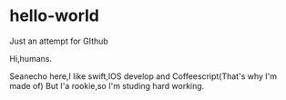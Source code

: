 # hello-world
Just an attempt for GIthub

Hi,humans.

Seanecho here,I like swift,IOS develop and Coffeescript(That's why I'm made of)
But I'a rookie,so I'm studing hard working.
